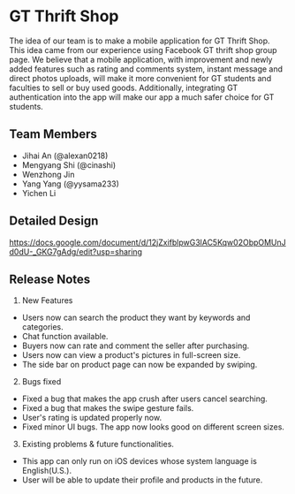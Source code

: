 # GT Thrift Shop

The idea of our team is to make a mobile application for GT Thrift Shop. This idea came from our experience using Facebook GT thrift shop group page. We believe that a mobile application, with improvement and newly added features such as rating and comments system, instant message and direct photos uploads, will make it more convenient for GT students and faculties to sell or buy used goods. Additionally, integrating GT authentication into the app will make our app a much safer choice for GT students.

## Team Members
 
 * Jihai An (@alexan0218)
 * Mengyang Shi (@cinashi)
 * Wenzhong Jin 
 * Yang Yang (@yysama233)
 * Yichen Li
 
## Detailed Design

 https://docs.google.com/document/d/12jZxifblpwG3lAC5Kqw02ObpOMUnJd0dU-_GKG7gAdg/edit?usp=sharing

## Release Notes
 
1. New Features
 * Users now can search the product they want by keywords and categories.
 * Chat function available.
 * Buyers now can rate and comment the seller after purchasing.
 * Users now can view a product's pictures in full-screen size.
 * The side bar on product page can now be expanded by swiping.
2. Bugs fixed
 * Fixed a bug that makes the app crush after users cancel searching.
 * Fixed a bug that makes the swipe gesture fails.
 * User's rating is updated properly now.
 * Fixed minor UI bugs. The app now looks good on different screen sizes.
3. Existing problems & future functionalities.
 * This app can only run on iOS devices whose system language is English(U.S.).
 * User will be able to update their profile and products in the future.
